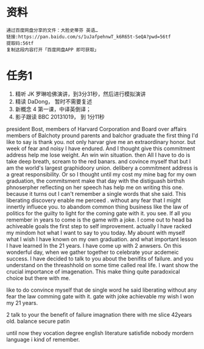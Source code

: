 # 资料
	通过百度网盘分享的文件：大脸史蒂芬 英语…
	链接:https://pan.baidu.com/s/1uJafpehnwT_k6R65t-SeQA?pwd=56tf 
	提取码:56tf
	复制这段内容打开「百度网盘APP 即可获取」

# 任务1
1. 精听 JK 罗琳哈佛演讲，到3分31秒，然后进行模拟演讲
2. 精读 DaDong， 暂时不需要复述
3. 新概念 4 第一课，中译英倒译；
4. 影子跟读 BBC 20131019， 到 1分11秒

president Bost,
members of Harvard Corporation and Board over affairs
members of Balchoty
pround parents and balchor graduate
the first thing I'd like to say is thank you. not only harvar give me an extraordinary honor. but week of 
fear and noisy I have endured. And I thought give this commitment address help me lose weight.
An win win situation. then All I have to do is take deep breath, scream to the red banars. and covince myself that but I am the world's largest graphidoory union. 
delibery a commitment address is a great responsibility. Or so I thought until my cost my mine bag for my own graduation, the commitsment make that day with the distiguash birthsh phnoserpher
reflecting on her speech has help me on writing this one. because it turns out I can't remember a single words that she said.
This liberating discovery enable me perceed . without any fear that I might innertly  influece you.
to abandom common thing business like 
the law of politics
for the guilty to light for the coming gate with it.
you see. If all you remember in years to come is the game with a joke. I 
come out to head ba
achiveable goals the first step to self improvement.
actually I have racked my mindom hot what I want to say to you today. 
My abount with myself what I wish I have known on my own graduation. and what important lesson I have learned In the 21 years. I have come up with 2 anwsers. On this wonderful day, when we gather together to celebrate your acdemeic success. I have decided to talk to you about the benifits of failure. and you understand on the threashhold on some time called real life. I want show the 
crucial importance of imagenation. This make thing quite paradoxical choice but there with me. 






like to do 
convince myself that 
de
single word he said
liberating 
without any fear
the law 
comming gate with it.
gate with joke
achievable
my 
wish I won my
21 years. 

2 
talk to your the benefit of failure
imagnation
there with me
slice 42years old.
balance
secure patin

until now
they vocation degree
english literature
satisfide nobody
mordern language
i kind of remember.
